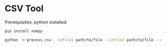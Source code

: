 # CSV Tool

Prerequisites: python installed

```bash
pip install numpy
```

```bash
python -m process_csv --infile1 path/to/file --infile2 path/to/file --outfile path/to/outfile
```